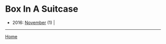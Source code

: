 # Box In A Suitcase

  * 2016: 
      [November](./box-in-a-suitcase-2016-11.md) (1) | 

----

[Home](../)
